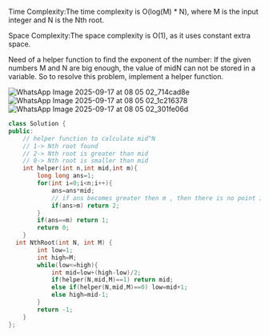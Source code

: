 Time Complexity:The time complexity is O(log(M) * N), where M is the input integer and N is the Nth root.

Space Complexity:The space complexity is O(1), as it uses constant extra space.

Need of a helper function to find the exponent of the number: If the given numbers M and N are big enough, the value of midN can not be stored in a variable. So to resolve this problem, implement a helper function.

![WhatsApp Image 2025-09-17 at 08 05 02_714cad8e](https://github.com/user-attachments/assets/bc2fe60c-a1ce-4e01-9b62-1b7be5900fdb)
![WhatsApp Image 2025-09-17 at 08 05 02_1c216378](https://github.com/user-attachments/assets/0286b3e7-7a8f-4eae-a69f-eaf53d5888b7)
![WhatsApp Image 2025-09-17 at 08 05 02_301fe06d](https://github.com/user-attachments/assets/da7e61f3-6716-4503-b14d-29ff9a08ed60)

```cpp
class Solution {
public:
    // helper function to calculate mid^N
    // 1-> Nth root found
    // 2-> Nth root is greater than mid
    // 0-> Nth root is smaller than mid
    int helper(int n,int mid,int m){
        long long ans=1;
        for(int i=0;i<n;i++){
            ans=ans*mid;
            // if ans becomes greater then m , then there is no point in going further as our final answer will always lie in range [1,M]
            if(ans>m) return 2;
        }
        if(ans==m) return 1;
        return 0;
    }
  int NthRoot(int N, int M) {
        int low=1;
        int high=M;
        while(low<=high){
            int mid=low+(high-low)/2;
            if(helper(N,mid,M)==1) return mid;
            else if(helper(N,mid,M)==0) low=mid+1;
            else high=mid-1;
        }
        return -1;
    }
};
